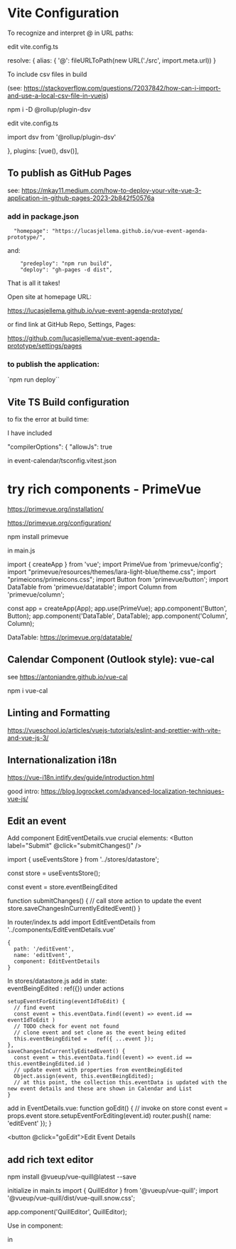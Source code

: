 # Vite Configuration

To recognize and interpret @ in URL paths:

edit vite.config.ts

  resolve: {
    alias: {
      '@': fileURLToPath(new URL('./src', import.meta.url))
    }


To include csv files in build

(see: https://stackoverflow.com/questions/72037842/how-can-i-import-and-use-a-local-csv-file-in-vuejs)

npm i -D @rollup/plugin-dsv

edit vite.config.ts

import dsv from '@rollup/plugin-dsv'

  },  plugins: [vue(), dsv()],


## To publish as GitHub Pages

see: https://mkay11.medium.com/how-to-deploy-your-vite-vue-3-application-in-github-pages-2023-2b842f50576a 


### add in package.json

```
  "homepage": "https://lucasjellema.github.io/vue-event-agenda-prototype/",
```

and:
```
    "predeploy": "npm run build",
    "deploy": "gh-pages -d dist",
```

That is all it takes!

Open site at homepage URL:

https://lucasjellema.github.io/vue-event-agenda-prototype/

or find link at GitHub Repo, Settings, Pages:

https://github.com/lucasjellema/vue-event-agenda-prototype/settings/pages

### to publish the application:

`npm run deploy``



## Vite TS Build configuration

to fix the error at build time:

I have included

 "compilerOptions": {
    "allowJs": true

in event-calendar/tsconfig.vitest.json

# try rich components - PrimeVue

https://primevue.org/installation/

https://primevue.org/configuration/


npm install primevue

in main.js

import { createApp } from 'vue';
import PrimeVue from 'primevue/config';
import "primevue/resources/themes/lara-light-blue/theme.css";
import "primeicons/primeicons.css";
import Button from 'primevue/button';
import DataTable from 'primevue/datatable';
import Column from 'primevue/column';


const app = createApp(App);
app.use(PrimeVue);
app.component('Button', Button);
app.component('DataTable', DataTable);
app.component('Column', Column);


DataTable: https://primevue.org/datatable/

## Calendar Component (Outlook style): vue-cal

see https://antoniandre.github.io/vue-cal

npm i vue-cal


## Linting and Formatting

https://vueschool.io/articles/vuejs-tutorials/eslint-and-prettier-with-vite-and-vue-js-3/

## Internationalization i18n

https://vue-i18n.intlify.dev/guide/introduction.html

good intro: https://blog.logrocket.com/advanced-localization-techniques-vue-js/ 

## Edit an event

Add component EditEventDetails.vue
crucial elements:
<Button label="Submit" @click="submitChanges()" />

import { useEventsStore } from '../stores/datastore';

const store = useEventsStore();

const event = store.eventBeingEdited

function submitChanges() {
  // call store action to update the event
  store.saveChangesInCurrentlyEditedEvent()
}



In router/index.ts add
import EditEventDetails from '../components/EditEventDetails.vue'

    {
      path: '/editEvent',
      name: 'editEvent',
      component: EditEventDetails
    }

In stores/datastore.js add
  in state:    
     eventBeingEdited : ref({})
  under actions

    setupEventForEditing(eventIdToEdit) {
      // find event
      const event = this.eventData.find((event) => event.id == eventIdToEdit )
      // TODO check for event not found
      // clone event and set clone as the event being edited
      this.eventBeingEdited =   ref({ ...event });
    },
    saveChangesInCurrentlyEditedEvent() {
      const event = this.eventData.find((event) => event.id == this.eventBeingEdited.id )
      // update event with properties from eventBeingEdited
      Object.assign(event, this.eventBeingEdited);
      // at this point, the collection this.eventData is updated with the new event details and these are shown in Calendar and List
    }

add in EventDetails.vue:
function goEdit() {
  // invoke on store
  const event = props.event
  store.setupEventForEditing(event.id)
  router.push({ name: 'editEvent' });
}

<button @click="goEdit">Edit Event Details</button>

## add rich text editor

npm install @vueup/vue-quill@latest --save

initialize in main.ts
import { QuillEditor } from '@vueup/vue-quill';
import '@vueup/vue-quill/dist/vue-quill.snow.css';

app.component('QuillEditor', QuillEditor);

Use in component:

in <script>: const content = ref('');

in <template>:

  <QuillEditor theme="snow" contentType="html" v-model:content="content" toolbar="full"/>
  <p>Text literal: {{content}}</p>
  <p v-html="content"></p>

## assign GUID to  events (new and all existing events)

npm install uuid

import { v4 as uuidv4 } from 'uuid';
let id =uuidv4();


## create new event

in datastore.js

    addEVent() {
      const newEvent = { id: uuidv4(), titel: "New Event" ,eventDate : new Date(), doelgroep:"", locatie:"",scope:"", voorbereiding:"", materialen:"", location:"", starttijd:"17:00", eindtijd:"18:00"}
      this.eventData.push(newEvent)
      this.setupEventForEditing(newEvent.id)
    }

invoked from EventsList.vue

function goAddAndEdit() {
  store.addEVent()
  router.push({ name: 'editEvent' });
}

and

 <button @click="goAddAndEdit">Add Event</button>


 ## Load from and Save to JSON

save as json

in eventslist.vue

          <button @click="downloadJSONFile()">Download JSON</button>


 function downloadJSONFile() {
  const jsonContent = JSON.stringify(eventData.value, null, 2);
  const blob = new Blob([jsonContent], { type: 'application/json' });

  const url = URL.createObjectURL(blob);
  const a = document.createElement('a');
  a.href = url;
  a.download = 'ConclusionEventsAgenda.json'; // Set the desired file name
  a.click();

  // Clean up the URL object after the download
  URL.revokeObjectURL(url);
}



in datastore.js:

// load JSON data from the file in the assets directory; this turns the data into a JSON object array
import eventsJSON from '@/assets/conclusionEvents.json';


 // post process eventsJSON: property eventDate should be turned from String to Date
        for (let i = 0; i < eventsJSON.length; i++) {
          eventsJSON[i].eventDate = new Date(eventsJSON[i].eventDate);
        }
